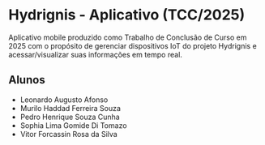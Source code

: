 # Hydrignis - Aplicativo (TCC/2025)

Aplicativo mobile produzido como Trabalho de Conclusão de Curso em 2025 com o propósito de gerenciar dispositivos IoT do projeto Hydrignis e acessar/visualizar suas informações em tempo real.

## Alunos

- Leonardo Augusto Afonso
- Murilo Haddad Ferreira Souza
- Pedro Henrique Souza Cunha
- Sophia Lima Gomide Di Tomazo
- Vitor Forcassin Rosa da Silva

